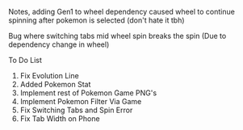 Notes, adding Gen1 to wheel dependency caused wheel to continue spinning after pokemon is selected (don't hate it tbh)

Bug where switching tabs mid wheel spin breaks the spin
(Due to dependency change in wheel)

To Do List
1. Fix Evolution Line
2. Added Pokemon Stat
3. Implement rest of Pokemon Game PNG's
4. Implement Pokemon Filter Via Game
5. Fix Switching Tabs and Spin Error
6. Fix Tab Width on Phone